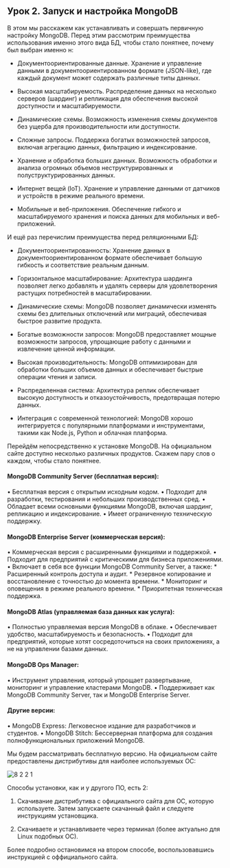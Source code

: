 ## Урок 2. Запуск и настройка MongoDB

В этом мы расскажем как устанавливать и совершать первичную настройку MongoDB. Перед этим рассмотрим преимущества использования именно этого вида БД, чтобы стало понятнее, почему был выбран именно н:

- Документоориентированные данные. Хранение и управление данными в документоориентированном формате (JSON-like), где каждый документ может содержать различные типы данных.

- Высокая масштабируемость. Распределение данных на несколько серверов (шардинг) и репликация для обеспечения высокой доступности и масштабируемости.

- Динамические схемы. Возможность изменения схемы документов без ущерба для производительности или доступности.

- Сложные запросы. Поддержка богатых возможностей запросов, включая агрегацию данных, фильтрацию и индексирование.

- Хранение и обработка больших данных. Возможность обработки и анализа огромных объемов неструктурированных и полуструктурированных данных.

- Интернет вещей (IoT). Хранение и управление данными от датчиков и устройств в режиме реального времени.

- Мобильные и веб-приложения. Обеспечение гибкого и масштабируемого хранения и поиска данных для мобильных и веб-приложений.

И ещё раз перечислим преимущества перед реляционными БД:

- Документоориентированность: Хранение данных в документоориентированном формате обеспечивает большую гибкость и соответствие реальным данным.

- Горизонтальное масштабирование: Архитектура шардинга позволяет легко добавлять и удалять серверы для удовлетворения растущих потребностей в масштабировании.

- Динамические схемы: MongoDB позволяет динамически изменять схемы без длительных отключений или миграций, обеспечивая быстрое развитие продукта.

- Богатые возможности запросов: MongoDB предоставляет мощные возможности запросов, упрощающие работу с данными и извлечение ценной информации.

- Высокая производительность: MongoDB оптимизирован для обработки больших объемов данных и обеспечивает быстрые операции чтения и записи.

- Распределенная система: Архитектура реплик обеспечивает высокую доступность и отказоустойчивость, предотвращая потерю данных.

- Интеграция с современной технологией: MongoDB хорошо интегрируется с популярными платформами и инструментами, такими как Node.js, Python и облачная платформа.


Перейдём непосредственно к установке MongoDB. На официальном сайте доступно несколько различных продуктов. Скажем пару слов о каждом, чтобы стало понятнее.

#### MongoDB Community Server (бесплатная версия):

• Бесплатная версия с открытым исходным кодом.
• Подходит для разработки, тестирования и небольших производственных сред.
• Обладает всеми основными функциями MongoDB, включая шардинг, репликацию и индексирование.
• Имеет ограниченную техническую поддержку.

#### MongoDB Enterprise Server (коммерческая версия):

• Коммерческая версия с расширенными функциями и поддержкой.
• Подходит для предприятий с критическими для бизнеса приложениями.
• Включает в себя все функции MongoDB Community Server, а также:
    * Расширенный контроль доступа и аудит.
    * Резервное копирование и восстановление с точностью до момента времени.
    * Мониторинг и оповещения в режиме реального времени.
    * Приоритетная техническая поддержка.

#### MongoDB Atlas (управляемая база данных как услуга):

• Полностью управляемая версия MongoDB в облаке.
• Обеспечивает удобство, масштабируемость и безопасность.
• Подходит для предприятий, которые хотят сосредоточиться на своих приложениях, а не на управлении базами данных.

#### MongoDB Ops Manager:

• Инструмент управления, который упрощает развертывание, мониторинг и управление кластерами MongoDB.
• Поддерживает как MongoDB Community Server, так и MongoDB Enterprise Server.

#### Другие версии:

• MongoDB Express: Легковесное издание для разработчиков и студентов.
• MongoDB Stitch: Бессерверная платформа для создания полнофункциональных приложений MongoDB.

Мы будем рассматривать бесплатную версию. На официальном сайте предоставлены дистрибутивы для наиболее используемых ОС:

![8 2 2 1](https://github.com/lexche/Testyp/assets/95694325/c13cf4c2-a2c1-4da1-a0ae-2be8d92e9a69)


Способы установки, как и у другого ПО, есть 2:

1. Скачивание дистрибутива с официального сайта для ОС, которую используете. Затем запускаете скачанный файл и следуете инструкциям установщика.

2. Скачиваете и устанавливаете через терминал (более актуально для Linux подобных ОС).

Более подробно остановимся на втором способе, воспользовавшись инструкцией с оффициального сайта.


